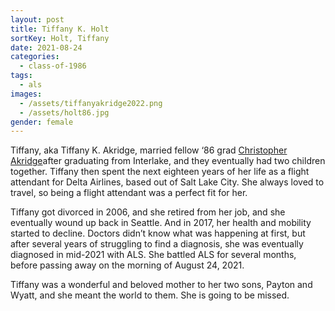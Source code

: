 ```yaml
---
layout: post
title: Tiffany K. Holt
sortKey: Holt, Tiffany
date: 2021-08-24
categories:
  - class-of-1986
tags:
  - als
images:
  - /assets/tiffanyakridge2022.png
  - /assets/holt86.jpg
gender: female
---
```

Tiffany, aka Tiffany K. Akridge, married fellow ‘86 grad [Christopher Akridge](https://ihsmemorial.org/class-of-1986/christopher-lee-akridge/)after graduating from Interlake, and they eventually had two children together. Tiffany then spent the next eighteen years of her life as a flight attendant for Delta Airlines, based out of Salt Lake City. She always loved to travel, so being a flight attendant was a perfect fit for her.

Tiffany got divorced in 2006, and she retired from her job, and she eventually wound up back in Seattle. And in 2017, her health and mobility started to decline. Doctors didn’t know what was happening at first, but after several years of struggling to find a diagnosis, she was eventually diagnosed in mid-2021 with ALS. She battled ALS for several months, before passing away on the morning of August 24, 2021. 

Tiffany was a wonderful and beloved mother to her two sons, Payton and Wyatt, and she meant the world to them. She is going to be missed.